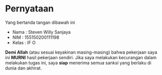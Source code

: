 # Pernyataan

Yang bertanda tangan dibawah ini

* Nama : Steven Willy Sanjaya
* NIM : 155150200111198
* Kelas : IF O

**Demi Allah** (atau sesuai keyakinan masing-masing) bahwa pekerjaan saya ini **MURNI** hasil pekerjaan sendiri. Jika saya melakukan kecurangan dalam melakukan tugas ini, saya **siap** menerima semua sanksi yang berlaku di dunia dan akhirat.
